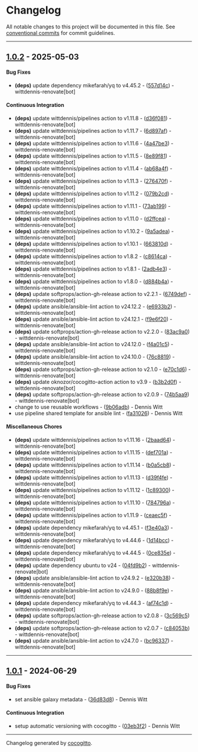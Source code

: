 # Changelog
All notable changes to this project will be documented in this file. See [conventional commits](https://www.conventionalcommits.org/) for commit guidelines.

- - -
## [1.0.2](https://github.com/wittdennis/ansible-role-install-yq/compare/bc96337d436a38bb3ec53732c211a1d16d23321e..1.0.2) - 2025-05-03
#### Bug Fixes
- **(deps)** update dependency mikefarah/yq to v4.45.2 - ([557d14c](https://github.com/wittdennis/ansible-role-install-yq/commit/557d14c52117b46eeaf51dcbc2f33efca2ee5081)) - wittdennis-renovate[bot]
#### Continuous Integration
- **(deps)** update wittdennis/pipelines action to v1.11.8 - ([d36f081](https://github.com/wittdennis/ansible-role-install-yq/commit/d36f08198e5f37d0e680efa5c9b9588a55f019db)) - wittdennis-renovate[bot]
- **(deps)** update wittdennis/pipelines action to v1.11.7 - ([6d897af](https://github.com/wittdennis/ansible-role-install-yq/commit/6d897af5d6579b49c3a63aeb5279ebee029eae3b)) - wittdennis-renovate[bot]
- **(deps)** update wittdennis/pipelines action to v1.11.6 - ([4a47be3](https://github.com/wittdennis/ansible-role-install-yq/commit/4a47be32c84d36c75c79a89192d12835426637b7)) - wittdennis-renovate[bot]
- **(deps)** update wittdennis/pipelines action to v1.11.5 - ([8e89f81](https://github.com/wittdennis/ansible-role-install-yq/commit/8e89f81dd9015625f4d0d45a7d254af315ad03d6)) - wittdennis-renovate[bot]
- **(deps)** update wittdennis/pipelines action to v1.11.4 - ([ab68a4f](https://github.com/wittdennis/ansible-role-install-yq/commit/ab68a4f1edd61f5f1cbf270e9f26470adf328598)) - wittdennis-renovate[bot]
- **(deps)** update wittdennis/pipelines action to v1.11.3 - ([276470f](https://github.com/wittdennis/ansible-role-install-yq/commit/276470f1a5e4cfd8a38465dbe0a78420c804797e)) - wittdennis-renovate[bot]
- **(deps)** update wittdennis/pipelines action to v1.11.2 - ([079b2cd](https://github.com/wittdennis/ansible-role-install-yq/commit/079b2cdcf8786e9c2cd5a4673164476572962e59)) - wittdennis-renovate[bot]
- **(deps)** update wittdennis/pipelines action to v1.11.1 - ([73ab199](https://github.com/wittdennis/ansible-role-install-yq/commit/73ab199f96d357b2f19cb290200c67c421a12edc)) - wittdennis-renovate[bot]
- **(deps)** update wittdennis/pipelines action to v1.11.0 - ([d2ffcea](https://github.com/wittdennis/ansible-role-install-yq/commit/d2ffceae3f904c4684f669b89454ec64379eed27)) - wittdennis-renovate[bot]
- **(deps)** update wittdennis/pipelines action to v1.10.2 - ([9a5adea](https://github.com/wittdennis/ansible-role-install-yq/commit/9a5adeaa9392a8551059fab7cd9aa1bf2232c099)) - wittdennis-renovate[bot]
- **(deps)** update wittdennis/pipelines action to v1.10.1 - ([663810d](https://github.com/wittdennis/ansible-role-install-yq/commit/663810df613fc42c8c260dc031800ae4035bca78)) - wittdennis-renovate[bot]
- **(deps)** update wittdennis/pipelines action to v1.8.2 - ([c8614ca](https://github.com/wittdennis/ansible-role-install-yq/commit/c8614caad741749cae5e3a3b57532ca973fc01c3)) - wittdennis-renovate[bot]
- **(deps)** update wittdennis/pipelines action to v1.8.1 - ([2adb4e3](https://github.com/wittdennis/ansible-role-install-yq/commit/2adb4e3d32d063cc38edc9ceee4de41cf841614f)) - wittdennis-renovate[bot]
- **(deps)** update wittdennis/pipelines action to v1.8.0 - ([d884b4a](https://github.com/wittdennis/ansible-role-install-yq/commit/d884b4abe7f48228a0932415199f4def9b665800)) - wittdennis-renovate[bot]
- **(deps)** update softprops/action-gh-release action to v2.2.1 - ([6749def](https://github.com/wittdennis/ansible-role-install-yq/commit/6749def4297b52bc2d29a7e64113f0813e948c1e)) - wittdennis-renovate[bot]
- **(deps)** update ansible/ansible-lint action to v24.12.2 - ([e6933b2](https://github.com/wittdennis/ansible-role-install-yq/commit/e6933b23733ea6714344fc766ce5d9be8e66c361)) - wittdennis-renovate[bot]
- **(deps)** update ansible/ansible-lint action to v24.12.1 - ([f9e6f20](https://github.com/wittdennis/ansible-role-install-yq/commit/f9e6f2092d68aa92bdeeb982228919553c093d11)) - wittdennis-renovate[bot]
- **(deps)** update softprops/action-gh-release action to v2.2.0 - ([83ac9a0](https://github.com/wittdennis/ansible-role-install-yq/commit/83ac9a0d45ae9b26a5a4bc10f8fd2a0fc0b811b2)) - wittdennis-renovate[bot]
- **(deps)** update ansible/ansible-lint action to v24.12.0 - ([f4a01c5](https://github.com/wittdennis/ansible-role-install-yq/commit/f4a01c5bae498875e7c4e76c517d7e929a0d4964)) - wittdennis-renovate[bot]
- **(deps)** update ansible/ansible-lint action to v24.10.0 - ([76c8819](https://github.com/wittdennis/ansible-role-install-yq/commit/76c88190b611a94b71ad65ebecd571dec9cd9d7d)) - wittdennis-renovate[bot]
- **(deps)** update softprops/action-gh-release action to v2.1.0 - ([e70c1d6](https://github.com/wittdennis/ansible-role-install-yq/commit/e70c1d62225ee5f1e59588e2ac2d2cb3b03e9fa3)) - wittdennis-renovate[bot]
- **(deps)** update oknozor/cocogitto-action action to v3.9 - ([b3b2d0f](https://github.com/wittdennis/ansible-role-install-yq/commit/b3b2d0f5e8e85d879628a802564adf72e904bdb9)) - wittdennis-renovate[bot]
- **(deps)** update softprops/action-gh-release action to v2.0.9 - ([74b5aa9](https://github.com/wittdennis/ansible-role-install-yq/commit/74b5aa9e148b27370cbe2d7598b10dea1a169eaa)) - wittdennis-renovate[bot]
- change to use reusable workflows - ([9b06adb](https://github.com/wittdennis/ansible-role-install-yq/commit/9b06adbdf14c868eebf64243cd054cfec57cca0c)) - Dennis Witt
- use pipeline shared template for ansible lint - ([fa31026](https://github.com/wittdennis/ansible-role-install-yq/commit/fa31026cb1efd3b197d5ac243e1633484099388e)) - Dennis Witt
#### Miscellaneous Chores
- **(deps)** update wittdennis/pipelines action to v1.11.16 - ([2baad64](https://github.com/wittdennis/ansible-role-install-yq/commit/2baad64a43e1bc1c09f7bb5631273e24b99d0f5d)) - wittdennis-renovate[bot]
- **(deps)** update wittdennis/pipelines action to v1.11.15 - ([def701a](https://github.com/wittdennis/ansible-role-install-yq/commit/def701a16b63838ff5e8ec6f596c0f10963eb23b)) - wittdennis-renovate[bot]
- **(deps)** update wittdennis/pipelines action to v1.11.14 - ([b0a5cb8](https://github.com/wittdennis/ansible-role-install-yq/commit/b0a5cb8c5327c2dd8157aca307382c2d67edd515)) - wittdennis-renovate[bot]
- **(deps)** update wittdennis/pipelines action to v1.11.13 - ([d39f4fe](https://github.com/wittdennis/ansible-role-install-yq/commit/d39f4fe49275d63b158fb5bcf529a3903244f17e)) - wittdennis-renovate[bot]
- **(deps)** update wittdennis/pipelines action to v1.11.12 - ([1c89300](https://github.com/wittdennis/ansible-role-install-yq/commit/1c89300c97ec96203b796ad3f9ea846f3d386713)) - wittdennis-renovate[bot]
- **(deps)** update wittdennis/pipelines action to v1.11.10 - ([784796a](https://github.com/wittdennis/ansible-role-install-yq/commit/784796af6960f6bfa39f870d78c6869374bd1d4b)) - wittdennis-renovate[bot]
- **(deps)** update wittdennis/pipelines action to v1.11.9 - ([ceaec5f](https://github.com/wittdennis/ansible-role-install-yq/commit/ceaec5f6d0efe82d33346a3af20333ed244eb90e)) - wittdennis-renovate[bot]
- **(deps)** update dependency mikefarah/yq to v4.45.1 - ([f3e40a3](https://github.com/wittdennis/ansible-role-install-yq/commit/f3e40a34a62a7be70502dc5b61ea8f13bd1af9e2)) - wittdennis-renovate[bot]
- **(deps)** update dependency mikefarah/yq to v4.44.6 - ([1d14bcc](https://github.com/wittdennis/ansible-role-install-yq/commit/1d14bcce21e763b39196b1578a97a358662067e2)) - wittdennis-renovate[bot]
- **(deps)** update dependency mikefarah/yq to v4.44.5 - ([0ce835e](https://github.com/wittdennis/ansible-role-install-yq/commit/0ce835e859edbb1981721398da623c48322e4129)) - wittdennis-renovate[bot]
- **(deps)** update dependency ubuntu to v24 - ([04fd9b2](https://github.com/wittdennis/ansible-role-install-yq/commit/04fd9b20caf1f81e1c9f1afb9a30675008c61ac3)) - wittdennis-renovate[bot]
- **(deps)** update ansible/ansible-lint action to v24.9.2 - ([e320b38](https://github.com/wittdennis/ansible-role-install-yq/commit/e320b3879d7cf83faa10108d063cd77d99d21312)) - wittdennis-renovate[bot]
- **(deps)** update ansible/ansible-lint action to v24.9.0 - ([88b8f9e](https://github.com/wittdennis/ansible-role-install-yq/commit/88b8f9eb462d32cf8a280a2a9c2d0f39689432ef)) - wittdennis-renovate[bot]
- **(deps)** update dependency mikefarah/yq to v4.44.3 - ([af74c1d](https://github.com/wittdennis/ansible-role-install-yq/commit/af74c1de13cd0c304e6dc60a49a136f9a2848ab4)) - wittdennis-renovate[bot]
- **(deps)** update softprops/action-gh-release action to v2.0.8 - ([3c569c5](https://github.com/wittdennis/ansible-role-install-yq/commit/3c569c5d31522471bc128e27c504072b5f9ffb6f)) - wittdennis-renovate[bot]
- **(deps)** update softprops/action-gh-release action to v2.0.7 - ([c84053b](https://github.com/wittdennis/ansible-role-install-yq/commit/c84053b8095be8be88b7e98b5a53ff5784b40af5)) - wittdennis-renovate[bot]
- **(deps)** update ansible/ansible-lint action to v24.7.0 - ([bc96337](https://github.com/wittdennis/ansible-role-install-yq/commit/bc96337d436a38bb3ec53732c211a1d16d23321e)) - wittdennis-renovate[bot]

- - -

## [1.0.1](https://github.com/wittdennis/ansible-role-install-yq/compare/03eb3f26b7dbc5ec6f68a2fade231ca2c4d7c4b9..1.0.1) - 2024-06-29
#### Bug Fixes
- set ansible galaxy metadata - ([36d83d8](https://github.com/wittdennis/ansible-role-install-yq/commit/36d83d803069405f57028cc5176f40f84989a4a4)) - Dennis Witt
#### Continuous Integration
- setup automatic versioning with cocogitto - ([03eb3f2](https://github.com/wittdennis/ansible-role-install-yq/commit/03eb3f26b7dbc5ec6f68a2fade231ca2c4d7c4b9)) - Dennis Witt

- - -

Changelog generated by [cocogitto](https://github.com/cocogitto/cocogitto).